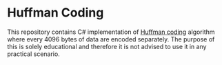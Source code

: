 # Huffman Coding

This repository contains C# implementation of [Huffman coding](https://en.wikipedia.org/wiki/Huffman_coding) algorithm where every 4096 bytes of data are encoded separately. The purpose of this is solely educational and therefore it is not advised to use it in any practical scenario.